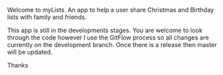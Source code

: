 Welcome to myLists.
An app to help a user share Christmas and Birthday lists with family and friends.  

This app is still in the developments stages.  You are welcome to look through the code however I use the GitFlow process so all changes are currently on the development branch.  Once there is a release then master will be updated.

Thanks